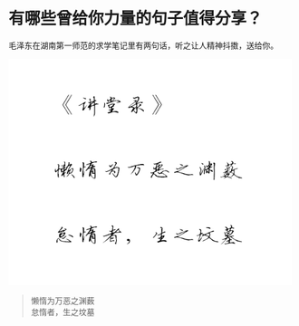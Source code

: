 # 有哪些曾给你力量的句子值得分享？

毛泽东在湖南第一师范的求学笔记里有两句话，听之让人精神抖擞，送给你。



<img src="1.17.1.png" width="500" height="400" />

> 懒惰为万恶之渊薮 <br>怠惰者，生之坟墓